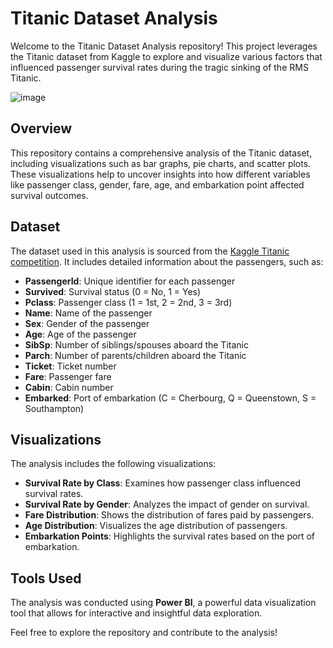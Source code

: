 # Titanic Dataset Analysis

Welcome to the Titanic Dataset Analysis repository! This project leverages the Titanic dataset from Kaggle to explore and visualize various factors that influenced passenger survival rates during the tragic sinking of the RMS Titanic.


![image](https://github.com/user-attachments/assets/10023b19-1868-4972-903a-e95cce9dc77a)


## Overview

This repository contains a comprehensive analysis of the Titanic dataset, including visualizations such as bar graphs, pie charts, and scatter plots. These visualizations help to uncover insights into how different variables like passenger class, gender, fare, age, and embarkation point affected survival outcomes.

## Dataset

The dataset used in this analysis is sourced from the [Kaggle Titanic competition](https://www.kaggle.com/c/titanic/data). It includes detailed information about the passengers, such as:

- **PassengerId**: Unique identifier for each passenger
- **Survived**: Survival status (0 = No, 1 = Yes)
- **Pclass**: Passenger class (1 = 1st, 2 = 2nd, 3 = 3rd)
- **Name**: Name of the passenger
- **Sex**: Gender of the passenger
- **Age**: Age of the passenger
- **SibSp**: Number of siblings/spouses aboard the Titanic
- **Parch**: Number of parents/children aboard the Titanic
- **Ticket**: Ticket number
- **Fare**: Passenger fare
- **Cabin**: Cabin number
- **Embarked**: Port of embarkation (C = Cherbourg, Q = Queenstown, S = Southampton)

## Visualizations

The analysis includes the following visualizations:

- **Survival Rate by Class**: Examines how passenger class influenced survival rates.
- **Survival Rate by Gender**: Analyzes the impact of gender on survival.
- **Fare Distribution**: Shows the distribution of fares paid by passengers.
- **Age Distribution**: Visualizes the age distribution of passengers.
- **Embarkation Points**: Highlights the survival rates based on the port of embarkation.

## Tools Used

The analysis was conducted using **Power BI**, a powerful data visualization tool that allows for interactive and insightful data exploration.

Feel free to explore the repository and contribute to the analysis!

